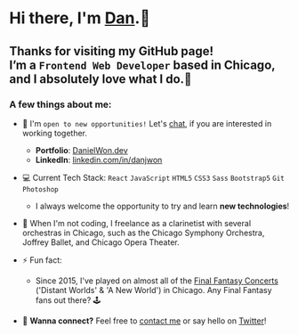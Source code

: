 # Hi there, I'm [Dan](https://danielwon.dev).👋
## Thanks for visiting my GitHub page! <br> I’m a `Frontend Web Developer` based in Chicago, and I absolutely love what I do.💙

### A few things about me:

 - 🔎 I'm `open to new opportunities!` Let's <a href="https://danielwon.dev/#contact">chat</a>, if you are interested in working together. 
    - **Portfolio**: <a href="https://danielwon.dev/">DanielWon.dev</a>
    - **LinkedIn**: <a href="https://www.linkedin.com/in/danjwon/"/>linkedin.com/in/danjwon</a>
 
 - 💻 Current Tech Stack: `React` `JavaScript` `HTML5` `CSS3` `Sass` `Bootstrap5` `Git` `Photoshop`
    - I always welcome the opportunity to try and learn **new technologies**! 
 
  - 🎵  When I'm not coding, I freelance as a clarinetist with several orchestras in Chicago, such as the Chicago Symphony Orchestra, Joffrey Ballet, and Chicago Opera Theater.
 
 - ⚡ Fun fact: <br>
    - Since 2015, I've played on almost all of the [Final Fantasy Concerts](https://ffdistantworlds.com/concert/ffvii-chicago/) ('Distant Worlds' & 'A New World') in Chicago. Any Final Fantasy fans out there? 🕹
 
 - 📨 **Wanna connect?** Feel free to <a href="https://danielwon.dev/" target="_blank">contact me</a> or say hello on <a href="https://twitter.com/nuovodw/" target="_blank">Twitter</a>!
